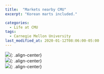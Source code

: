 ```yaml
---
title:  "Markets nearby CMU"
excerpt: "Korean marts included."

categories:
  - Life at CMU
tags:
  - Carnegie Mellon University
last_modified_at: 2020-01-12T08:06:00-05:00
---
```


![](https://kswltd.github.io/images/Korean_mart.png){: .align-center}  
![](https://kswltd.github.io/images/Mart1.png){: .align-center}  
![](https://kswltd.github.io/images/Mart2.png){: .align-center}
